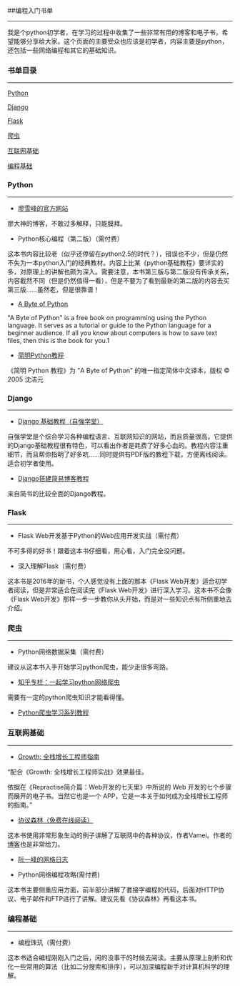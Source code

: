 ##编程入门书单
***
我是个python初学者，在学习的过程中收集了一些非常有用的博客和电子书，希望能够分享给大家。这个页面的主要受众也应该是初学者，内容主要是python，还包括一些网络编程和其它的基础知识。

### 书单目录
***

[Python](#python)

[Django](#django)

[Flask](#flask)

[爬虫](#spider)

[互联网基础](#internet)

[编程基础](#programming)


### <A NAME="python">Python</a>
***

* [廖雪峰的官方网站](http://www.liaoxuefeng.com/)

廖大神的博客，不敢过多解释，只能膜拜。

* Python核心编程（第二版）（需付费）

这本书内容比较老（似乎还停留在python2.5的时代？），错误也不少，但是仍然不失为一本python入门的经典教材。内容上比某《python基础教程》要详实的多，对原理上的讲解也颇为深入。需要注意，本书第三版与第二版没有传承关系，内容截然不同（但是仍然值得一看），但是不要为了看到最新的第二版的内容去买第三版……虽然老，但是很靠谱！

* [A Byte of Python](http://python.swaroopch.com/)

"A Byte of Python" is a free book on programming using the Python language. It serves as a tutorial or guide to the Python language for a beginner audience. If all you know about computers is how to save text files, then this is the book for you.1


* [简明Python教程](http://www.kuqin.com/abyteofpython_cn/)

《简明 Python 教程》为 "A Byte of Python" 的唯一指定简体中文译本，版权 © 2005 沈洁元



### <A NAME="django">Django</a>
***

* [Django 基础教程（自强学堂）](http://www.ziqiangxuetang.com/django/django-tutorial.html)

自强学堂是个综合学习各种编程语言、互联网知识的网站，而且质量很高。它提供的Django基础教程很有特色，可以看出作者是耗费了好多心血的。教程内容注重细节，而且帮你指明了好多吭……同时提供有PDF版的教程下载，方便离线阅读。适合初学者使用。

* [Django搭建简易博客教程](http://www.jianshu.com/p/d15188a74104)

来自简书的比较全面的Django教程。


### <A NAME="flask">Flask</a>
***

* Flask Web开发基于Python的Web应用开发实战（需付费）

不可多得的好书！跟着这本书仔细看，用心看，入门完全没问题。

* 深入理解Flask（需付费）

这本书是2016年的新书，个人感觉没有上面的那本《Flask Web开发》适合初学者阅读，但是非常适合在阅读完《Flask Web开发》进行深入学习。这本书不会像《Flask Web开发》那样一步一步教你从头开始，而是对一些知识点有所侧重地去介绍。

### <A NAME="spider">爬虫</a>
***

* Python网络数据采集（需付费）

建议从这本书入手开始学习python爬虫，能少走很多弯路。

* [知乎专栏：一起学习python网络爬虫](https://zhuanlan.zhihu.com/gooseeker)

需要有一定的python爬虫知识才能看得懂。

* [Python爬虫学习系列教程](http://cuiqingcai.com/1052.html)


### <A NAME="internet">互联网基础</a>
***

* [Growth: 全栈增长工程师指南](https://github.com/phodal/growth-ebook)

“配合《Growth: 全栈增长工程师实战》效果最佳。

依据在《Repractise简介篇：Web开发的七天里》中所说的 Web 开发的七个步骤而展开的电子书。当然它也是一个 APP，它是一本关于如何成为全栈增长工程师的指南。”


* [协议森林（免费在线阅读）](https://read.douban.com/column/1788114/)

这本书使用非常形象生动的例子讲解了互联网中的各种协议，作者Vamei。作者的[博客](http://www.cnblogs.com/vamei/)也是非常给力。

* [阮一峰的网络日志](http://www.ruanyifeng.com/blog/)

* Python网络编程攻略(需付费)

这本书主要侧重应用方面，前半部分讲解了套接字编程的代码，后面对HTTP协议、电子邮件和FTP进行了讲解。建议先看《协议森林》再看这本书。

### <A NAME="programming">编程基础</a>
***

* 编程珠玑（需付费）

这本书适合编程刚刚入门之后，闲的没事干的时候去阅读。主要从原理上剖析和优化一些常用的算法（比如二分搜索和排序），可以加深编程新手对计算机科学的理解。